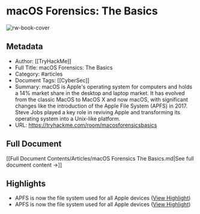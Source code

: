 # macOS Forensics: The Basics

![rw-book-cover](https://tryhackme.com/img/meta/default.png)

## Metadata
- Author: [[TryHackMe]]
- Full Title: macOS Forensics: The Basics
- Category: #articles
- Document Tags: [[CyberSec]] 
- Summary: macOS is Apple's operating system for computers and holds a 14% market share in the desktop and laptop market. It has evolved from the classic MacOS to MacOS X and now macOS, with significant changes like the introduction of the Apple File System (APFS) in 2017. Steve Jobs played a key role in reviving Apple and transforming its operating system into a Unix-like platform.
- URL: https://tryhackme.com/room/macosforensicsbasics

## Full Document
[[Full Document Contents/Articles/macOS Forensics The Basics.md|See full document content →]]

## Highlights
- APFS is now the file system used for all Apple devices ([View Highlight](https://read.readwise.io/read/01jr6ewdy8e3rx9a25awmbtvjt))
- APFS is now the file system used for all Apple devices ([View Highlight](https://read.readwise.io/read/01jr6f09rd2vjq56ant99d622y))

